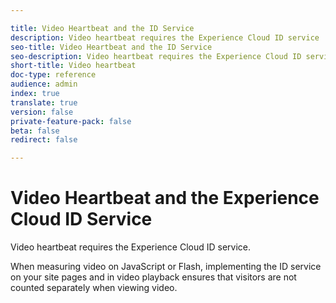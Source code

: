 ```yaml
---

title: Video Heartbeat and the ID Service
description: Video heartbeat requires the Experience Cloud ID service
seo-title: Video Heartbeat and the ID Service
seo-description: Video heartbeat requires the Experience Cloud ID service
short-title: Video heartbeat
doc-type: reference
audience: admin
index: true
translate: true
version: false
private-feature-pack: false
beta: false
redirect: false

---
```


<!--Meta Data Values

**Required Meta for search optimization and page data**

title: free text string

description: free text string

seo-title: free text string

seo-description: free text string

**Optional Meta for extended capabilities**

audience:
all (default), admin, developer, end-user
 
index: true (default), false
 
translate:
true (default), false
 
doc-type:
reference (default), tutorials

version:
false (default), Classic, Standard, 6.5, 6.4, 6.3, 6.2
 
private-feature-pack:
false (default), true
 
beta:
false (default), true
 
redirect:
false (default), pathname
-->

# Video Heartbeat and the Experience Cloud ID Service

Video heartbeat requires the Experience Cloud ID service.

When measuring video on JavaScript or Flash, implementing the ID service on your site pages and in video playback ensures that visitors are not counted separately when viewing video.